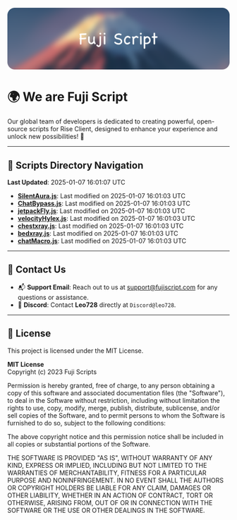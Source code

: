 ![Banner](.github/b.webp)

# 🌍 **We are Fuji Script**

Our global team of developers is dedicated to creating powerful, open-source scripts for Rise Client, designed to enhance your experience and unlock new possibilities! 🌟

---
<!-- SCRIPTS_NAVIGATION_START -->
## 📂 **Scripts Directory Navigation**

**Last Updated**: 2025-01-07 16:01:07 UTC

- **[SilentAura.js](scripts/SilentAura.js)**: Last modified on 2025-01-07 16:01:03 UTC
- **[ChatBypass.js](scripts/ChatBypass.js)**: Last modified on 2025-01-07 16:01:03 UTC
- **[jetpackFly.js](scripts/jetpackFly.js)**: Last modified on 2025-01-07 16:01:03 UTC
- **[velocityHylex.js](scripts/velocityHylex.js)**: Last modified on 2025-01-07 16:01:03 UTC
- **[chestxray.js](scripts/chestxray.js)**: Last modified on 2025-01-07 16:01:03 UTC
- **[bedxray.js](scripts/bedxray.js)**: Last modified on 2025-01-07 16:01:03 UTC
- **[chatMacro.js](scripts/chatMacro.js)**: Last modified on 2025-01-07 16:01:03 UTC

<!-- SCRIPTS_NAVIGATION_END -->

---

## 💬 **Contact Us**  
- 📬 **Support Email**: Reach out to us at [support@fujiscript.com](mailto:support@fujiscript.com) for any questions or assistance.  
- 💬 **Discord**: Contact **Leo728** directly at `Discord@leo728`.

---

## 📜 **License**

This project is licensed under the MIT License.  

**MIT License**  
Copyright (c) 2023 Fuji Scripts  

Permission is hereby granted, free of charge, to any person obtaining a copy of this software and associated documentation files (the "Software"), to deal in the Software without restriction, including without limitation the rights to use, copy, modify, merge, publish, distribute, sublicense, and/or sell copies of the Software, and to permit persons to whom the Software is furnished to do so, subject to the following conditions:  

The above copyright notice and this permission notice shall be included in all copies or substantial portions of the Software.  

THE SOFTWARE IS PROVIDED "AS IS", WITHOUT WARRANTY OF ANY KIND, EXPRESS OR IMPLIED, INCLUDING BUT NOT LIMITED TO THE WARRANTIES OF MERCHANTABILITY, FITNESS FOR A PARTICULAR PURPOSE AND NONINFRINGEMENT. IN NO EVENT SHALL THE AUTHORS OR COPYRIGHT HOLDERS BE LIABLE FOR ANY CLAIM, DAMAGES OR OTHER LIABILITY, WHETHER IN AN ACTION OF CONTRACT, TORT OR OTHERWISE, ARISING FROM, OUT OF OR IN CONNECTION WITH THE SOFTWARE OR THE USE OR OTHER DEALINGS IN THE SOFTWARE.  

